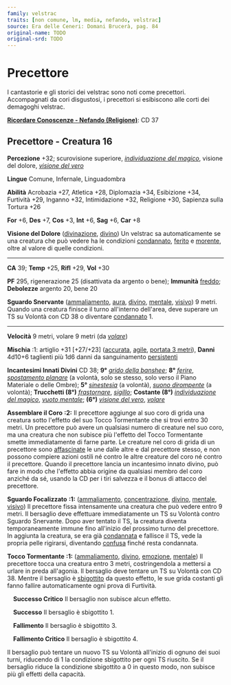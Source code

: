 ```yaml
---
family: velstrac
traits: [non comune, lm, media, nefando, velstrac]
source: Era delle Ceneri: Domani Brucerà, pag. 84
original-name: TODO
original-srd: TODO
---
```


# Precettore

I cantastorie e gli storici dei velstrac sono noti come precettori. Accompagnati
da cori disgustosi, i precettori si esibiscono alle corti dei demagoghi
velstrac.

**[Ricordare Conoscenze - Nefando (Religione)](/azioni/abilita/ricordare-conoscenze)**:
CD 37

## Precettore - Creatura 16

**Percezione** +32; scurovisione superiore,
_[individuazione del magico](/incantesimi/individuazione-del-magico)_, visione
del dolore, _[visione del vero](/incantesimi/visione-del-vero)_

**Lingue** Comune, Infernale, Linguadombra

**Abilità** Acrobazia +27, Atletica +28, Diplomazia +34, Esibizione +34,
Furtività +29, Inganno +32, Intimidazione +32, Religione +30, Sapienza sulla
Tortura +26

**For** +6, **Des** +7, **Cos** +3, **Int** +6, **Sag** +6, **Car** +8

**Visione del Dolore** ([divinazione](/tratti/divinazione),
[divino](/tratti/divino)) Un velstrac sa automaticamente se una creatura che può
vedere ha le condizioni [condannato](/condizioni/condannato),
[ferito](/condizioni/ferito) e [morente](/tratti/morente), oltre al valore di
quelle condizioni.

---

**CA** 39; **Temp** +25, **Rifl** +29, **Vol** +30

**PF** 295, rigenerazione 25 (disattivata da argento o bene); **Immunità**
[freddo](/tratti/freddo); **Debolezze** argento 20, bene 20

**Sguardo Snervante** ([ammaliamento](/tratti/ammaliamento),
[aura](/tratti/aura), [divino](/tratti/divino), [mentale](/tratti/mentale),
[visivo](/tratti/visivo)) 9 metri. Quando una creatura finisce il turno
all'interno dell'area, deve superare un TS su Volontà con CD 38 o diventare
[condannato](/condizioni/condannato) 1.

---

**Velocità** 9 metri, volare 9 metri (da _[volare](/incantesimi/volare)_)

**Mischia** :1: artiglio +31 \[+27/+23] ([accurata](/tratti/accurata),
[agile](/tratti/agile), [portata 3 metri](/tratti/portata)), **Danni** 4d10+6
taglienti più 1d6 danni da sanguinamento
[persistenti](/condizioni/danno-persistente)

**Incantesimi Innati Divini** CD 38; **9°**
_[grido della banshee](/incantesimi/grido-della-banshee)_; **8°**
_[ferire](/incantesimi/ferire)_,
_[spostamento planare](/incantesimi/spostamento-planare)_ (a volontà, solo se
stesso, solo verso il Piano Materiale o delle Ombre); **5°**
_[sinestesia](/incantesimi/sinestesia)_ (a volontà),
_[suono dirompente](/incantesimi/suono-dirompente)_ (a volontà); **Trucchetti
(8°)** _[frastornare](/incantesimi/frastornare)_,
_[sigillo](/incantesimi/sigillo)_; **Costante (8°)**
_[individuazione del magico](/incantesimi/individuazione-del-magico)_,
_[vuoto mentale](/incantesimi/vuoto-mentale)_; **(6°)**
_[visione del vero](/incantesimi/visione-del-vero)_,
_[volare](/incantesimi/volare)_

**Assemblare il Coro** **:2:** Il precettore aggiunge al suo coro di grida una
creatura sotto l'effetto del suo Tocco Tormentante che si trovi entro 30 metri.
Un precettore può avere un qualsiasi numero di creature nel suo coro, ma una
creatura che non subisce più l'effetto del Tocco Tormentante smette
immediatamente di farne parte. Le creature nel coro di grida di un precettore
sono [affascinate](/condizioni/affascinato) le une dalle altre e dal precettore
stesso, e non possono compiere azioni ostili né contro le altre creature del
coro né contro il precettore. Quando il precettore lancia un incantesimo innato
divino, può fare in modo che l'effetto abbia origine da qualsiasi membro del
coro anziché da sé, usando la CD per i tiri salvezza e il bonus di attacco del
precettore.

**Sguardo Focalizzato** **:1:** ([ammaliamento](/tratti/ammaliamento),
[concentrazione](/tratti/concentrazione), [divino](/tratti/divino),
[mentale](/tratti/mentale), [visivo](/tratti/visivo)) Il precettore fissa
intensamente una creatura che può vedere entro 9 metri. Il bersaglio deve
effettuare immediatamente un TS su Volontà contro Sguardo Snervante. Dopo aver
tentato il TS, la creatura diventa temporaneamente immune fino all'inizio del
prossimo turno del precettore. In aggiunta la creatura, se era già
[condannata](/condizioni/condannato) e fallisce il TS, vede la propria pelle
rigirarsi, diventando [confusa](/creature/kalavakus) finché resta condannata.

**Tocco Tormentante** **:1:** ([ammaliamento](/tratti/ammaliamento),
[divino](/tratti/divino), [emozione](/tratti/emozione),
[mentale](/tratti/mentale)) Il precettore tocca una creatura entro 3 metri,
costringendola a mettersi a urlare in preda all'agonia. Il bersaglio deve
tentare un TS su Volontà con CD 38. Mentre il bersaglio è
[sbigottito](/condizioni/sbigottito) da questo effetto, le sue grida costanti
gli fanno fallire automaticamente ogni prova di Furtività.

&emsp;**Successo Critico** Il bersaglio non subisce alcun effetto.

&emsp;**Successo** Il bersaglio è sbigottito 1.

&emsp;**Fallimento** Il bersaglio è sbigottito 3.

&emsp;**Fallimento Critico** Il bersaglio è sbigottito 4.

Il bersaglio può tentare un nuovo TS su Volontà all'inizio di ognuno dei suoi
turni, riducendo di 1 la condizione sbigottito per ogni TS riuscito. Se il
bersaglio riduce la condizione sbigottito a 0 in questo modo, non subisce più
gli effetti della capacità.
